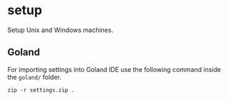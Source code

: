 # setup

Setup Unix and Windows machines.

## Goland

For importing settings into Goland IDE use the following command inside the `goland/` folder.

```shell
zip -r settings.zip .
```
